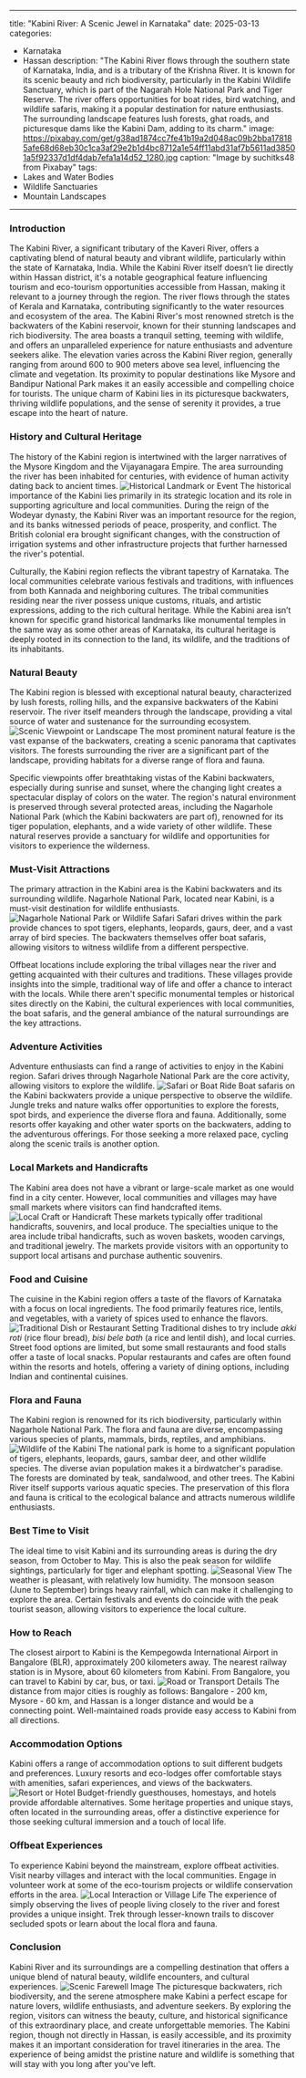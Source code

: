 
---
title: "Kabini River: A Scenic Jewel in Karnataka"
date: 2025-03-13
categories:
  - Karnataka
  - Hassan
description: "The Kabini River flows through the southern state of Karnataka, India, and is a tributary of the Krishna River. It is known for its scenic beauty and rich biodiversity, particularly in the Kabini Wildlife Sanctuary, which is part of the Nagarah Hole National Park and Tiger Reserve. The river offers opportunities for boat rides, bird watching, and wildlife safaris, making it a popular destination for nature enthusiasts. The surrounding landscape features lush forests, ghat roads, and picturesque dams like the Kabini Dam, adding to its charm."
image: https://pixabay.com/get/g38ad1874cc7fe41b19a2d048ac09b2bba178185afe68d68eb30c1ca3af29e2b1d4bc8712a1e54ff11abd31af7b5611ad38501a5f92337d1df4dab7efa1a14d52_1280.jpg
caption: "Image by suchitks48 from Pixabay"
tags: 
  - Lakes and Water Bodies
  - Wildlife Sanctuaries
  - Mountain Landscapes
---


### **Introduction**

The Kabini River, a significant tributary of the Kaveri River, offers a captivating blend of natural beauty and vibrant wildlife, particularly within the state of Karnataka, India. While the Kabini River itself doesn’t lie directly within Hassan district, it's a notable geographical feature influencing tourism and eco-tourism opportunities accessible from Hassan, making it relevant to a journey through the region. The river flows through the states of Kerala and Karnataka, contributing significantly to the water resources and ecosystem of the area. The Kabini River's most renowned stretch is the backwaters of the Kabini reservoir, known for their stunning landscapes and rich biodiversity. The area boasts a tranquil setting, teeming with wildlife, and offers an unparalleled experience for nature enthusiasts and adventure seekers alike. The elevation varies across the Kabini River region, generally ranging from around 600 to 900 meters above sea level, influencing the climate and vegetation. Its proximity to popular destinations like Mysore and Bandipur National Park makes it an easily accessible and compelling choice for tourists. The unique charm of Kabini lies in its picturesque backwaters, thriving wildlife populations, and the sense of serenity it provides, a true escape into the heart of nature.

### **History and Cultural Heritage**

The history of the Kabini region is intertwined with the larger narratives of the Mysore Kingdom and the Vijayanagara Empire. The area surrounding the river has been inhabited for centuries, with evidence of human activity dating back to ancient times. <img src="placeholder_image_history.jpg" alt="Historical Landmark or Event"> The historical importance of the Kabini lies primarily in its strategic location and its role in supporting agriculture and local communities. During the reign of the Wodeyar dynasty, the Kabini River was an important resource for the region, and its banks witnessed periods of peace, prosperity, and conflict. The British colonial era brought significant changes, with the construction of irrigation systems and other infrastructure projects that further harnessed the river's potential.

Culturally, the Kabini region reflects the vibrant tapestry of Karnataka. The local communities celebrate various festivals and traditions, with influences from both Kannada and neighboring cultures. The tribal communities residing near the river possess unique customs, rituals, and artistic expressions, adding to the rich cultural heritage. While the Kabini area isn’t known for specific grand historical landmarks like monumental temples in the same way as some other areas of Karnataka, its cultural heritage is deeply rooted in its connection to the land, its wildlife, and the traditions of its inhabitants.

### **Natural Beauty**

The Kabini region is blessed with exceptional natural beauty, characterized by lush forests, rolling hills, and the expansive backwaters of the Kabini reservoir. The river itself meanders through the landscape, providing a vital source of water and sustenance for the surrounding ecosystem. <img src="placeholder_image_natural_beauty.jpg" alt="Scenic Viewpoint or Landscape"> The most prominent natural feature is the vast expanse of the backwaters, creating a scenic panorama that captivates visitors. The forests surrounding the river are a significant part of the landscape, providing habitats for a diverse range of flora and fauna.

Specific viewpoints offer breathtaking vistas of the Kabini backwaters, especially during sunrise and sunset, where the changing light creates a spectacular display of colors on the water. The region's natural environment is preserved through several protected areas, including the Nagarhole National Park (which the Kabini backwaters are part of), renowned for its tiger population, elephants, and a wide variety of other wildlife. These natural reserves provide a sanctuary for wildlife and opportunities for visitors to experience the wilderness.

### **Must-Visit Attractions**

The primary attraction in the Kabini area is the Kabini backwaters and its surrounding wildlife. Nagarhole National Park, located near Kabini, is a must-visit destination for wildlife enthusiasts. <img src="placeholder_image_attractions.jpg" alt="Nagarhole National Park or Wildlife Safari"> Safari drives within the park provide chances to spot tigers, elephants, leopards, gaurs, deer, and a vast array of bird species. The backwaters themselves offer boat safaris, allowing visitors to witness wildlife from a different perspective.

Offbeat locations include exploring the tribal villages near the river and getting acquainted with their cultures and traditions. These villages provide insights into the simple, traditional way of life and offer a chance to interact with the locals. While there aren't specific monumental temples or historical sites directly on the Kabini, the cultural experiences with local communities, the boat safaris, and the general ambiance of the natural surroundings are the key attractions.

### **Adventure Activities**

Adventure enthusiasts can find a range of activities to enjoy in the Kabini region. Safari drives through Nagarhole National Park are the core activity, allowing visitors to explore the wildlife. <img src="placeholder_image_adventure.jpg" alt="Safari or Boat Ride"> Boat safaris on the Kabini backwaters provide a unique perspective to observe the wildlife. Jungle treks and nature walks offer opportunities to explore the forests, spot birds, and experience the diverse flora and fauna. Additionally, some resorts offer kayaking and other water sports on the backwaters, adding to the adventurous offerings. For those seeking a more relaxed pace, cycling along the scenic trails is another option.

### **Local Markets and Handicrafts**

The Kabini area does not have a vibrant or large-scale market as one would find in a city center. However, local communities and villages may have small markets where visitors can find handcrafted items. <img src="placeholder_image_markets.jpg" alt="Local Craft or Handicraft"> These markets typically offer traditional handicrafts, souvenirs, and local produce. The specialties unique to the area include tribal handicrafts, such as woven baskets, wooden carvings, and traditional jewelry. The markets provide visitors with an opportunity to support local artisans and purchase authentic souvenirs.

### **Food and Cuisine**

The cuisine in the Kabini region offers a taste of the flavors of Karnataka with a focus on local ingredients. The food primarily features rice, lentils, and vegetables, with a variety of spices used to enhance the flavors. <img src="placeholder_image_cuisine.jpg" alt="Traditional Dish or Restaurant Setting"> Traditional dishes to try include *akki roti* (rice flour bread), *bisi bele bath* (a rice and lentil dish), and local curries. Street food options are limited, but some small restaurants and food stalls offer a taste of local snacks. Popular restaurants and cafes are often found within the resorts and hotels, offering a variety of dining options, including Indian and continental cuisines.

### **Flora and Fauna**

The Kabini region is renowned for its rich biodiversity, particularly within Nagarhole National Park. The flora and fauna are diverse, encompassing various species of plants, mammals, birds, reptiles, and amphibians. <img src="placeholder_image_flora_fauna.jpg" alt="Wildlife of the Kabini"> The national park is home to a significant population of tigers, elephants, leopards, gaurs, sambar deer, and other wildlife species. The diverse avian population makes it a birdwatcher's paradise. The forests are dominated by teak, sandalwood, and other trees. The Kabini River itself supports various aquatic species. The preservation of this flora and fauna is critical to the ecological balance and attracts numerous wildlife enthusiasts.

### **Best Time to Visit**

The ideal time to visit Kabini and its surrounding areas is during the dry season, from October to May. This is also the peak season for wildlife sightings, particularly for tiger and elephant spotting. <img src="placeholder_image_best_time.jpg" alt="Seasonal View"> The weather is pleasant, with relatively low humidity. The monsoon season (June to September) brings heavy rainfall, which can make it challenging to explore the area. Certain festivals and events do coincide with the peak tourist season, allowing visitors to experience the local culture.

### **How to Reach**

The closest airport to Kabini is the Kempegowda International Airport in Bangalore (BLR), approximately 200 kilometers away. The nearest railway station is in Mysore, about 60 kilometers from Kabini. From Bangalore, you can travel to Kabini by car, bus, or taxi. <img src="placeholder_image_how_to_reach.jpg" alt="Road or Transport Details"> The distance from major cities is roughly as follows: Bangalore - 200 km, Mysore - 60 km, and Hassan is a longer distance and would be a connecting point. Well-maintained roads provide easy access to Kabini from all directions.

### **Accommodation Options**

Kabini offers a range of accommodation options to suit different budgets and preferences. Luxury resorts and eco-lodges offer comfortable stays with amenities, safari experiences, and views of the backwaters. <img src="placeholder_image_accommodation.jpg" alt="Resort or Hotel"> Budget-friendly guesthouses, homestays, and hotels provide affordable alternatives. Some heritage properties and unique stays, often located in the surrounding areas, offer a distinctive experience for those seeking cultural immersion and a touch of local life.

### **Offbeat Experiences**

To experience Kabini beyond the mainstream, explore offbeat activities. Visit nearby villages and interact with the local communities. Engage in volunteer work at some of the eco-tourism projects or wildlife conservation efforts in the area. <img src="placeholder_image_offbeat.jpg" alt="Local Interaction or Village Life"> The experience of simply observing the lives of people living closely to the river and forest provides a unique insight. Trek through lesser-known trails to discover secluded spots or learn about the local flora and fauna.

### **Conclusion**

Kabini River and its surroundings are a compelling destination that offers a unique blend of natural beauty, wildlife encounters, and cultural experiences. <img src="placeholder_image_conclusion.jpg" alt="Scenic Farewell Image"> The picturesque backwaters, rich biodiversity, and the serene atmosphere make Kabini a perfect escape for nature lovers, wildlife enthusiasts, and adventure seekers. By exploring the region, visitors can witness the beauty, culture, and historical significance of this extraordinary place, and create unforgettable memories. The Kabini region, though not directly in Hassan, is easily accessible, and its proximity makes it an important consideration for travel itineraries in the area. The experience of being amidst the pristine nature and wildlife is something that will stay with you long after you've left.


